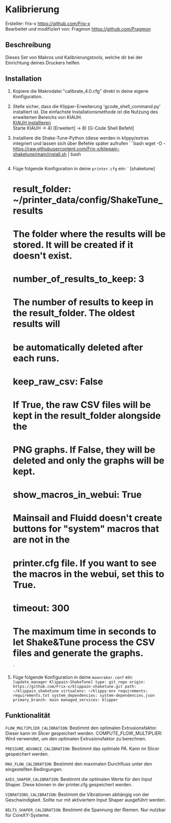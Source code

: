 # Kalibrierung

Ersteller: frix-x <https://github.com/Frix-x>\
Bearbeitet und modifiziert von: Fragmon <https://github.com/Fragmon>

## Beschreibung

Dieses Set von Makros und Kalibrierungstools, welche dir bei der Einrichtung deines Druckers helfen.

## Installation

  1. Kopiere die Makrodatei "calibrate_4.0.cfg" direkt in deine eigene Konfiguration.
  2. Stelle sicher, dass die Klipper-Erweiterung 'gcode_shell_command.py' installiert ist.
  Die einfachste Installationsmethode ist die Nutzung des erweiterten Bereichs von KIAUH.\
  [KIAUH installieren](https://www.obico.io/blog/install-klipper-with-kiauh/#install-kiauh-on-your-raspberry-pi)\
  Starte KIAUH -> 4) [Erweitert] -> 8) [G-Code Shell Befehl]
  3. Installiere die Shake-Tune-Python (diese werden in klippy/extras integriert und lassen sich über Befehle später aufrufen      ```bash
     wget -O - https://raw.githubusercontent.com/Frix-x/klippain-shaketune/main/install.sh | bash
     ```
  4. Füge folgende Konfiguration in deine  `printer.cfg` ein:
     `
     [shaketune]
     # result_folder: ~/printer_data/config/ShakeTune_results
     #    The folder where the results will be stored. It will be created if it doesn't exist.
     # number_of_results_to_keep: 3
     #    The number of results to keep in the result_folder. The oldest results will
     #    be automatically deleted after each runs.
     # keep_raw_csv: False
     #    If True, the raw CSV files will be kept in the result_folder alongside the
     #    PNG graphs. If False, they will be deleted and only the graphs will be kept.
     # show_macros_in_webui: True
     #    Mainsail and Fluidd doesn't create buttons for "system" macros that are not in the
     #    printer.cfg file. If you want to see the macros in the webui, set this to True.
     # timeout: 300
     #    The maximum time in seconds to let Shake&Tune process the CSV files and generate the graphs.
     `
     
  6. Füge folgende Konfiguration in deine `moonraker.conf` ein:
     `
    [update_manager Klippain-ShakeTune]
    type: git_repo
    origin: https://github.com/Frix-x/klippain-shaketune.git
    path: ~/klippain_shaketune
    virtualenv: ~/klippy-env
    requirements: requirements.txt
    system_dependencies: system-dependencies.json
    primary_branch: main
    managed_services: klipper`

## Funktionalität

  `FLOW_MULTIPLIER_CALIBRATION`: Bestimmt den optimalen Extrusionsfaktor. Dieser kann im Slicer gespeichert werden.
    COMPUTE_FLOW_MULTIPLIER: Wird verwendet, um den optimalen Extrusionsfaktor zu berechnen.

  `PRESSURE_ADVANCE_CALIBRATION`: Bestimmt das optimale PA. Kann im Slicer gespeichert werden.
  
  `MAX_FLOW_CALIBRATION`: Bestimmt den maximalen Durchfluss unter den eingestellten Bedingungen.
  
  `AXES_SHAPER_CALIBRATION`: Bestimmt die optimalen Werte für den Input Shaper. Diese können in der printer.cfg gespeichert werden.
  
  `VIBRATIONS_CALIBRATION`: Bestimmt die Vibrationen abhängig von der Geschwindigkeit. Sollte nur mit aktiviertem Input Shaper ausgeführt werden.
  
  `BELTS_SHAPER_CALIBRATION`: Bestimmt die Spannung der Riemen. Nur nutzbar für CoreXY-Systeme.
